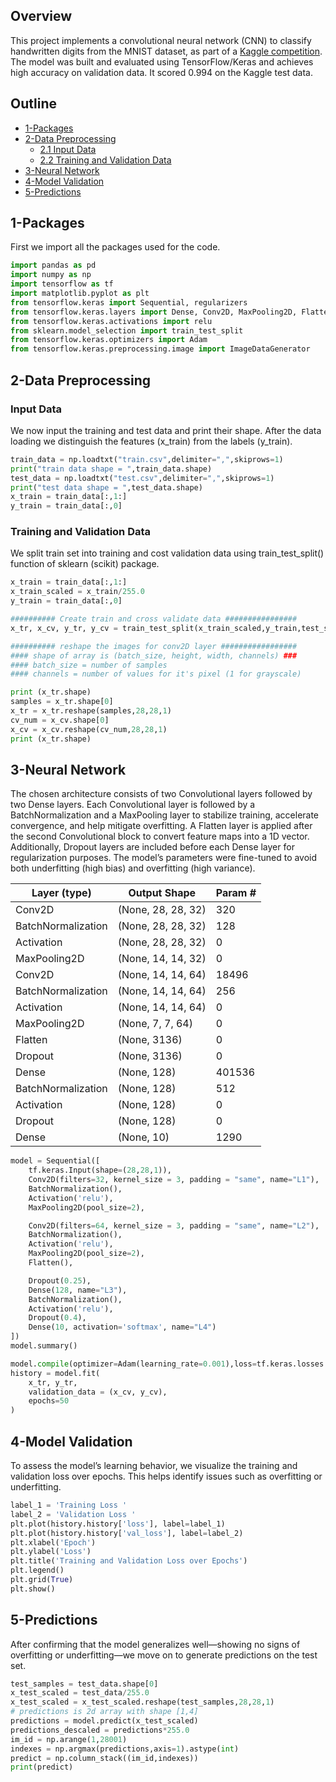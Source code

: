 ## Overview
This project implements a convolutional neural network (CNN) to classify handwritten digits from the MNIST dataset, as part of a [Kaggle competition](https://www.kaggle.com/competitions/digit-recognizer). The model was built and evaluated using TensorFlow/Keras and achieves high accuracy on validation data. It scored 0.994 on the Kaggle test data.

## Outline
- [1-Packages](#1-packages)
- [2-Data Preprocessing](#2-data-preprocessing)
  - [2.1 Input Data](#2.1-input-data)
  - [2.2 Training and Validation Data](#2.2-training-and-validation-data)
- [3-Neural Network](#3-neural-network)
- [4-Model Validation](#4-model-validation)
- [5-Predictions](#5-predictions)

## 1-Packages
First we import all the packages used for the code.

``` python
import pandas as pd
import numpy as np
import tensorflow as tf
import matplotlib.pyplot as plt
from tensorflow.keras import Sequential, regularizers
from tensorflow.keras.layers import Dense, Conv2D, MaxPooling2D, Flatten, Activation, BatchNormalization, Dropout
from tensorflow.keras.activations import relu
from sklearn.model_selection import train_test_split
from tensorflow.keras.optimizers import Adam
from tensorflow.keras.preprocessing.image import ImageDataGenerator
```

## 2-Data Preprocessing
### Input Data
We now input the training and test data and print their shape. After the data loading we distinguish the features (x_train) from the labels (y_train).

```python
train_data = np.loadtxt("train.csv",delimiter=",",skiprows=1)  
print("train data shape = ",train_data.shape)
test_data = np.loadtxt("test.csv",delimiter=",",skiprows=1)    
print("test data shape = ",test_data.shape)
x_train = train_data[:,1:]
y_train = train_data[:,0]
```

### Training and Validation Data
We split train set into training and cost validation data using train_test_split() function of sklearn (scikit) package.

```python
x_train = train_data[:,1:]
x_train_scaled = x_train/255.0
y_train = train_data[:,0]

########## Create train and cross validate data ################
x_tr, x_cv, y_tr, y_cv = train_test_split(x_train_scaled,y_train,test_size=0.20, random_state=1)

########## reshape the images for conv2D layer #################
#### shape of array is (batch_size, height, width, channels) ###
#### batch_size = number of samples
#### channels = number of values for it's pixel (1 for grayscale)

print (x_tr.shape)
samples = x_tr.shape[0]
x_tr = x_tr.reshape(samples,28,28,1)
cv_num = x_cv.shape[0]
x_cv = x_cv.reshape(cv_num,28,28,1)
print (x_tr.shape)
```

## 3-Neural Network
The chosen architecture consists of two Convolutional layers followed by two Dense layers. Each Convolutional layer is followed by a BatchNormalization and a MaxPooling layer to stabilize training, accelerate convergence, and help mitigate overfitting. A Flatten layer is applied after the second Convolutional block to convert feature maps into a 1D vector. Additionally, Dropout layers are included before each Dense layer for regularization purposes. The model’s parameters were fine-tuned to avoid both underfitting (high bias) and overfitting (high variance).
 
| Layer (type)       | Output Shape        | Param # |
|--------------------|---------------------|---------|
| Conv2D             | (None, 28, 28, 32)  | 320     |
| BatchNormalization | (None, 28, 28, 32)  | 128     |
| Activation         | (None, 28, 28, 32)  | 0       |
| MaxPooling2D       | (None, 14, 14, 32)  | 0       |
| Conv2D             | (None, 14, 14, 64)  | 18496   |
| BatchNormalization | (None, 14, 14, 64)  | 256     |
| Activation         | (None, 14, 14, 64)  | 0       |
| MaxPooling2D       | (None, 7, 7, 64)    | 0       |
| Flatten            | (None, 3136)        | 0       |
| Dropout            | (None, 3136)        | 0       |
| Dense              | (None, 128)         | 401536  |
| BatchNormalization | (None, 128)         | 512     |
| Activation         | (None, 128)         | 0       |
| Dropout            | (None, 128)         | 0       |
| Dense              | (None, 10)          | 1290    |

```python
model = Sequential([
    tf.keras.Input(shape=(28,28,1)),
    Conv2D(filters=32, kernel_size = 3, padding = "same", name="L1"),
    BatchNormalization(),
    Activation('relu'),
    MaxPooling2D(pool_size=2),

    Conv2D(filters=64, kernel_size = 3, padding = "same", name="L2"),
    BatchNormalization(),
    Activation('relu'),
    MaxPooling2D(pool_size=2),
    Flatten(),

    Dropout(0.25),
    Dense(128, name="L3"),
    BatchNormalization(),
    Activation('relu'),
    Dropout(0.4),
    Dense(10, activation='softmax', name="L4")
])
model.summary()

model.compile(optimizer=Adam(learning_rate=0.001),loss=tf.keras.losses.SparseCategoricalCrossentropy(),metrics=['accuracy'])
history = model.fit(
   	x_tr, y_tr,
   	validation_data = (x_cv, y_cv),
   	epochs=50
)
```

## 4-Model Validation
To assess the model’s learning behavior, we visualize the training and validation loss over epochs. This helps identify issues such as overfitting or underfitting.

```python
label_1 = 'Training Loss '
label_2 = 'Validation Loss '
plt.plot(history.history['loss'], label=label_1)
plt.plot(history.history['val_loss'], label=label_2)
plt.xlabel('Epoch')
plt.ylabel('Loss')
plt.title('Training and Validation Loss over Epochs')
plt.legend()
plt.grid(True)
plt.show()
```



## 5-Predictions
After confirming that the model generalizes well—showing no signs of overfitting or underfitting—we move on to generate predictions on the test set.

```python
test_samples = test_data.shape[0]
x_test_scaled = test_data/255.0
x_test_scaled = x_test_scaled.reshape(test_samples,28,28,1)
# predictions is 2d array with shape [1,4]
predictions = model.predict(x_test_scaled)
predictions_descaled = predictions*255.0
im_id = np.arange(1,28001)
indexes = np.argmax(predictions,axis=1).astype(int)
predict = np.column_stack((im_id,indexes))
print(predict)
```
